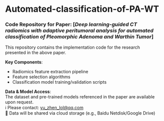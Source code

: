 # Automated-classification-of-PA-WT
### Code Repository for Paper: [*Deep learning-guided CT radiomics with adaptive peritumoral analysis for automated classification of Pleomorphic Adenoma and Warthin Tumor*]
This repository contains the implementation code for the research presented in the above paper.  

**Key Components**:  
- Radiomics feature extraction pipeline  
- Feature selection algorithms  
- Classification model training/validation scripts  

**Data & Model Access**:  
The dataset and pre-trained models referenced in the paper are available upon request.  
ℹ️ Please contact: yu_zhen_lol@qq.com  
📁 Data will be shared via cloud storage (e.g., Baidu Netdisk/Google Drive)  
